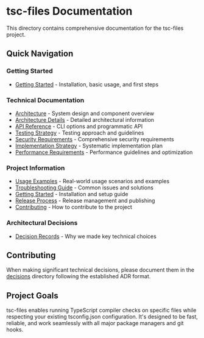 # tsc-files Documentation

This directory contains comprehensive documentation for the tsc-files project.

## Quick Navigation

### Getting Started

- [Getting Started](./getting-started.md) - Installation, basic usage, and first steps

### Technical Documentation

- [Architecture](./architecture.md) - System design and component overview
- [Architecture Details](./architecture-details.md) - Detailed architectural information
- [API Reference](./api.md) - CLI options and programmatic API
- [Testing Strategy](./testing-strategy.md) - Testing approach and guidelines
- [Security Requirements](./security-requirements.md) - Comprehensive security requirements
- [Implementation Strategy](./implementation-strategy.md) - Systematic implementation plan
- [Performance Requirements](./performance-requirements.md) - Performance guidelines and optimization

### Project Information

- [Usage Examples](./usage-examples.md) - Real-world usage scenarios and examples
- [Troubleshooting Guide](./troubleshooting-guide.md) - Common issues and solutions
- [Getting Started](./getting-started.md) - Installation and setup guide
- [Release Process](./release-process.md) - Release management and publishing
- [Contributing](./contributing.md) - How to contribute to the project

### Architectural Decisions

- [Decision Records](./decisions/README.md) - Why we made key technical choices

## Contributing

When making significant technical decisions, please document them in the [decisions](./decisions/) directory following the established ADR format.

## Project Goals

tsc-files enables running TypeScript compiler checks on specific files while respecting your existing tsconfig.json configuration. It's designed to be fast, reliable, and work seamlessly with all major package managers and git hooks.
